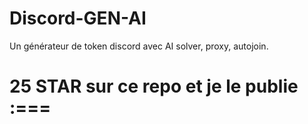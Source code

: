 # Discord-GEN-AI
Un générateur de token discord avec AI solver, proxy, autojoin.

# 25 STAR sur ce repo et je le publie :===
